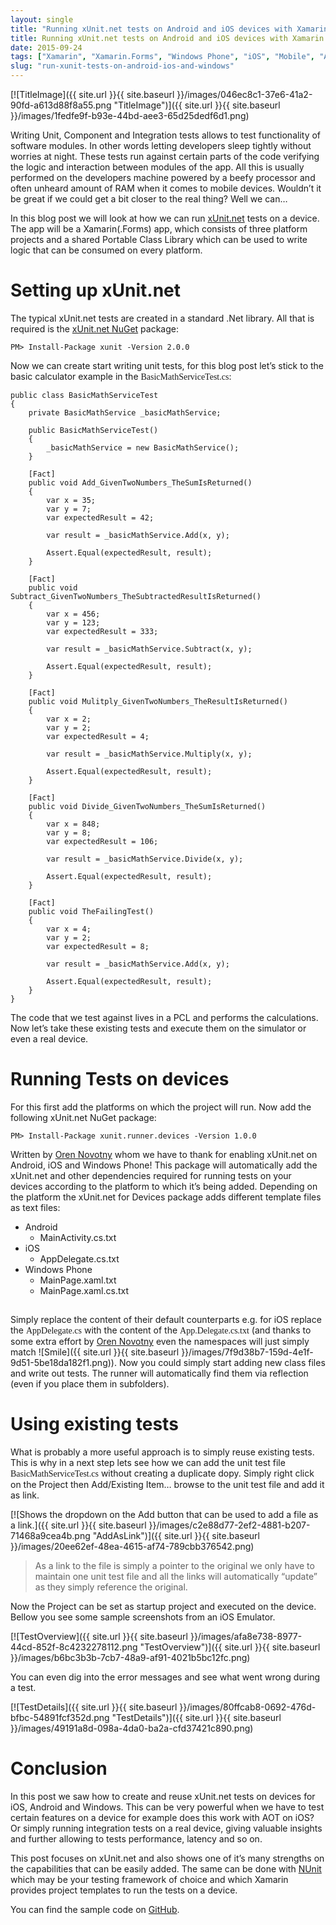```yaml
---
layout: single
title: "Running xUnit.net tests on Android and iOS devices with Xamarin"
title: Running xUnit.net tests on Android and iOS devices with Xamarin
date: 2015-09-24
tags: ["Xamarin", "Xamarin.Forms", "Windows Phone", "iOS", "Mobile", "Android", "xunit", "testing"]
slug: "run-xunit-tests-on-android-ios-and-windows"
---
```


[![TitleImage]({{ site.url }}{{ site.baseurl }}/images/046ec8c1-37e6-41a2-90fd-a613d88f8a55.png "TitleImage")]({{ site.url }}{{ site.baseurl }}/images/1fedfe9f-b93e-44bd-aee3-65d25dedf6d1.png)
 
Writing Unit, Component and Integration tests allows to test functionality of software modules. In other words letting developers sleep tightly without worries at night. These tests run against certain parts of the code verifying the logic and interaction between modules of the app. All this is usually performed on the developers machine powered by a beefy processor and often unheard amount of RAM when it comes to mobile devices. Wouldn’t it be great if we could get a bit closer to the real thing? Well we can…
 
In this blog post we will look at how we can run [xUnit.net](https://github.com/xunit/xunit "Link to xUnit project site.") tests on a device. The app will be a Xamarin(.Forms) app, which consists of three platform projects and a shared Portable Class Library which can be used to write logic that can be consumed on every platform.
 
# Setting up xUnit.net
 
The typical xUnit.net tests are created in a standard .Net library. All that is required is the [xUnit.net NuGet](http://www.nuget.org/packages/xunit "Link to xUnit.net NuGet website") package:


    PM> Install-Package xunit -Version 2.0.0


Now we can create start writing unit tests, for this blog post let’s stick to the basic calculator example in the <font face="Consolas">BasicMathServiceTest.cs</font>:


    public class BasicMathServiceTest
    {
        private BasicMathService _basicMathService;
    
        public BasicMathServiceTest()
        {
            _basicMathService = new BasicMathService();
        }
    
        [Fact]
        public void Add_GivenTwoNumbers_TheSumIsReturned()
        {
            var x = 35;
            var y = 7;
            var expectedResult = 42;
    
            var result = _basicMathService.Add(x, y);
    
            Assert.Equal(expectedResult, result);
        }
    
        [Fact]
        public void Subtract_GivenTwoNumbers_TheSubtractedResultIsReturned()
        {
            var x = 456;
            var y = 123;
            var expectedResult = 333;
    
            var result = _basicMathService.Subtract(x, y);
    
            Assert.Equal(expectedResult, result);
        }
    
        [Fact]
        public void Mulitply_GivenTwoNumbers_TheResultIsReturned()
        {
            var x = 2;
            var y = 2;
            var expectedResult = 4;
    
            var result = _basicMathService.Multiply(x, y);
    
            Assert.Equal(expectedResult, result);
        }
    
        [Fact]
        public void Divide_GivenTwoNumbers_TheSumIsReturned()
        {
            var x = 848;
            var y = 8;
            var expectedResult = 106;
    
            var result = _basicMathService.Divide(x, y);
    
            Assert.Equal(expectedResult, result);
        }
    
        [Fact]
        public void TheFailingTest()
        {
            var x = 4;
            var y = 2;
            var expectedResult = 8;
    
            var result = _basicMathService.Add(x, y);
    
            Assert.Equal(expectedResult, result);
        }
    }


The code that we test against lives in a PCL and performs the calculations. Now let’s take these existing tests and execute them on the simulator or even a real device.

# Running Tests on devices

For this first add the platforms on which the project will run. Now add the following xUnit.net NuGet package:


    PM> Install-Package xunit.runner.devices -Version 1.0.0


Written by [Oren Novotny](https://twitter.com/onovotny) whom we have to thank for enabling xUnit.net on Android, iOS and Windows Phone! This package will automatically add the xUnit.net and other dependencies required for running tests on your devices according to the platform to which it’s being added. Depending on the platform the xUnit.net for Devices package adds different template files as text files:

- Android
    - MainActivity.cs.txt
- iOS
    - AppDelegate.cs.txt
- Windows Phone
    - MainPage.xaml.txt
    - MainPage.xaml.cs.txt


## 

Simply replace the content of their default counterparts e.g. for iOS replace the <font face="Consolas">AppDelegate.cs</font> with the content of the <font face="Consolas">App.Delegate.cs.txt</font> (and thanks to some extra effort by [Oren Novotny](https://twitter.com/onovotny) even the namespaces will just simply match ![Smile]({{ site.url }}{{ site.baseurl }}/images/7f9d38b7-159d-4e1f-9d51-5be18da182f1.png)). Now you could simply start adding new class files and write out tests. The runner will automatically find them via reflection (even if you place them in subfolders).

# Using existing tests

What is probably a more useful approach is to simply reuse existing tests. This is why in a next step lets see how we can add the unit test file <font face="Consolas">BasicMathServiceTest.cs</font> without creating a duplicate dopy. Simply right click on the Project then Add/Existing Item… browse to the unit test file and add it as link.

[![Shows the dropdown on the Add button that can be used to add a file as a link.]({{ site.url }}{{ site.baseurl }}/images/c2e88d77-2ef2-4881-b207-71468a9cea4b.png "AddAsLink")]({{ site.url }}{{ site.baseurl }}/images/20ee62ef-48ea-4615-af74-789cbb376542.png)


> As a link to the file is simply a pointer to the original we only have to maintain one unit test file and all the links will automatically “update” as they simply reference the original.


Now the Project can be set as startup project and executed on the device. Bellow you see some sample screenshots from an iOS Emulator.

[![TestOverview]({{ site.url }}{{ site.baseurl }}/images/afa8e738-8977-44cd-852f-8c4232278112.png "TestOverview")]({{ site.url }}{{ site.baseurl }}/images/b6bc3b3b-7cb7-48a9-af91-4021b5bc12fc.png)

You can even dig into the error messages and see what went wrong during a test.

[![TestDetails]({{ site.url }}{{ site.baseurl }}/images/80ffcab8-0692-476d-bfbc-54891fcf352d.png "TestDetails")]({{ site.url }}{{ site.baseurl }}/images/49191a8d-098a-4da0-ba2a-cfd37421c890.png)

# Conclusion

In this post we saw how to create and reuse xUnit.net tests on devices for iOS, Android and Windows. This can be very powerful when we have to test certain features on a device for example does this work with AOT on iOS? Or simply running integration tests on a real device, giving valuable insights and further allowing to tests performance, latency and so on.

This post focuses on xUnit.net and also shows one of it’s many strengths on the capabilities that can be easily added. The same can be done with [NUnit](http://nunit.org/ "Link to NUnit project page") which may be your testing framework of choice and which Xamarin provides project templates to run the tests on a device.

You can find the sample code on [GitHub](https://github.com/mallibone/xunitdevicerunner.git "Link to sample code github repository").
